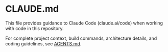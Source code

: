 # CLAUDE.md

This file provides guidance to Claude Code (claude.ai/code) when working with code in this repository.

For complete project context, build commands, architecture details, and coding guidelines, see [AGENTS.md](./AGENTS.md).